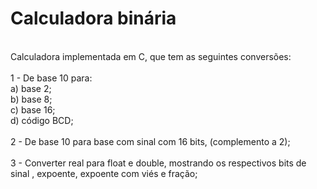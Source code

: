 # Calculadora binária
<br>
Calculadora implementada em C, que tem as seguintes conversões:<br><br>
1 - De base 10 para:<br>
a) base 2;<br>
b) base 8;<br>
c) base 16;<br>
d) código BCD;<br><br>
2 - De base 10  para base com sinal com 16 bits, (complemento a 2);<br><br>
3 - Converter real para float e double, mostrando os respectivos bits de sinal , expoente, expoente com viés e fração;
